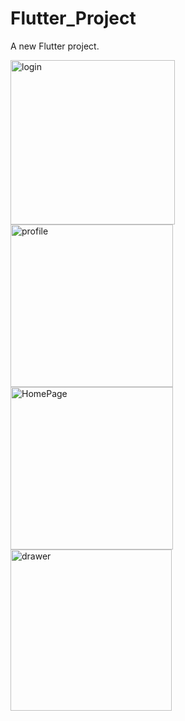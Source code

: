 # Flutter_Project

A new Flutter project.

<img width="263" alt="login" src="https://user-images.githubusercontent.com/111529238/221427276-644b39c5-1ddc-40bc-b3b0-c3ab116d6b86.png">
<img width="260" alt="profile" src="https://user-images.githubusercontent.com/111529238/221427300-a6213c2b-023f-4422-b16d-a4a8b9d298bb.png">
<img width="260" alt="HomePage" src="https://user-images.githubusercontent.com/111529238/221427306-f2a45b5e-d8ea-4787-9a0e-371c264292b6.png">
<img width="258" alt="drawer" src="https://user-images.githubusercontent.com/111529238/221427315-8fe41c7f-29b6-4ec0-a430-0dae7e469e6c.png">

